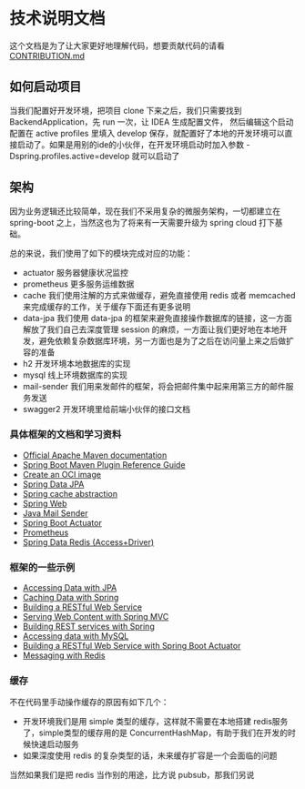 # 技术说明文档

这个文档是为了让大家更好地理解代码，想要贡献代码的请看 [CONTRIBUTION.md](CONTRIBUTION.md)

## 如何启动项目
当我们配置好开发环境，把项目 clone 下来之后，我们只需要找到 BackendApplication，先 run 一次，让 IDEA 生成配置文件，
然后编辑这个启动配置在 active profiles 里填入 develop 保存，就配置好了本地的开发环境可以直接启动了。如果是用别的ide的小伙伴，在开发环境启动时加入参数 -Dspring.profiles.active=develop 就可以启动了

## 架构
因为业务逻辑还比较简单，现在我们不采用复杂的微服务架构，一切都建立在 spring-boot 之上，当然这也为了将来有一天需要升级为 spring cloud 打下基础。

总的来说，我们使用了如下的模块完成对应的功能：

* actuator 服务器健康状况监控
* prometheus 更多服务运维数据
* cache 我们使用注解的方式来做缓存，避免直接使用 redis 或者 memcached来完成缓存的工作，关于缓存下面还有更多说明
* data-jpa 我们使用 data-jpa 的框架来避免直接操作数据库的链接，这一方面解放了我们自己去深度管理 session 的麻烦，一方面让我们更好地在本地开发，避免依赖复杂数据库环境，另一方面也是为了之后在访问量上来之后做扩容的准备
* h2 开发环境本地数据库的实现
* mysql 线上环境数据库的实现
* mail-sender 我们用来发邮件的框架，将会把邮件集中起来用第三方的邮件服务发送
* swagger2 开发环境里给前端小伙伴的接口文档

### 具体框架的文档和学习资料

* [Official Apache Maven documentation](https://maven.apache.org/guides/index.html)
* [Spring Boot Maven Plugin Reference Guide](https://docs.spring.io/spring-boot/docs/2.3.2.RELEASE/maven-plugin/reference/html/)
* [Create an OCI image](https://docs.spring.io/spring-boot/docs/2.3.2.RELEASE/maven-plugin/reference/html/#build-image)
* [Spring Data JPA](https://docs.spring.io/spring-boot/docs/2.3.2.RELEASE/reference/htmlsingle/#boot-features-jpa-and-spring-data)
* [Spring cache abstraction](https://docs.spring.io/spring-boot/docs/2.3.2.RELEASE/reference/htmlsingle/#boot-features-caching)
* [Spring Web](https://docs.spring.io/spring-boot/docs/2.3.2.RELEASE/reference/htmlsingle/#boot-features-developing-web-applications)
* [Java Mail Sender](https://docs.spring.io/spring-boot/docs/2.3.2.RELEASE/reference/htmlsingle/#boot-features-email)
* [Spring Boot Actuator](https://docs.spring.io/spring-boot/docs/2.3.2.RELEASE/reference/htmlsingle/#production-ready)
* [Prometheus](https://docs.spring.io/spring-boot/docs/2.3.2.RELEASE/reference/html/production-ready-features.html#production-ready-metrics-export-prometheus)
* [Spring Data Redis (Access+Driver)](https://docs.spring.io/spring-boot/docs/2.3.2.RELEASE/reference/htmlsingle/#boot-features-redis)

### 框架的一些示例

* [Accessing Data with JPA](https://spring.io/guides/gs/accessing-data-jpa/)
* [Caching Data with Spring](https://spring.io/guides/gs/caching/)
* [Building a RESTful Web Service](https://spring.io/guides/gs/rest-service/)
* [Serving Web Content with Spring MVC](https://spring.io/guides/gs/serving-web-content/)
* [Building REST services with Spring](https://spring.io/guides/tutorials/bookmarks/)
* [Accessing data with MySQL](https://spring.io/guides/gs/accessing-data-mysql/)
* [Building a RESTful Web Service with Spring Boot Actuator](https://spring.io/guides/gs/actuator-service/)
* [Messaging with Redis](https://spring.io/guides/gs/messaging-redis/)



### 缓存

不在代码里手动操作缓存的原因有如下几个：
* 开发环境我们是用 simple 类型的缓存，这样就不需要在本地搭建 redis服务了，simple类型的缓存用的是 ConcurrentHashMap，有助于我们在开发的时候快速启动服务
* 如果深度使用 redis 的复杂类型的话，未来缓存扩容是一个会面临的问题

当然如果我们是把 redis 当作别的用途，比方说 pubsub，那我们另说

